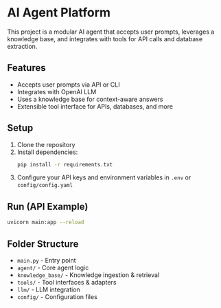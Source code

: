 # AI Agent Platform

This project is a modular AI agent that accepts user prompts, leverages a knowledge base, and integrates with tools for API calls and database extraction.

## Features
- Accepts user prompts via API or CLI
- Integrates with OpenAI LLM
- Uses a knowledge base for context-aware answers
- Extensible tool interface for APIs, databases, and more

## Setup
1. Clone the repository
2. Install dependencies:
   ```bash
   pip install -r requirements.txt
   ```
3. Configure your API keys and environment variables in `.env` or `config/config.yaml`

## Run (API Example)
```bash
uvicorn main:app --reload
```

## Folder Structure
- `main.py` - Entry point
- `agent/` - Core agent logic
- `knowledge_base/` - Knowledge ingestion & retrieval
- `tools/` - Tool interfaces & adapters
- `llm/` - LLM integration
- `config/` - Configuration files 
